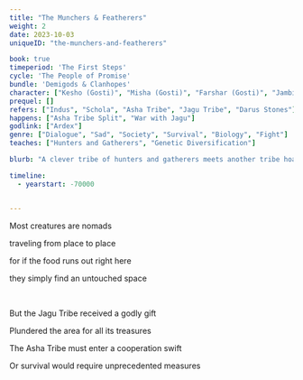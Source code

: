 ```yaml
---
title: "The Munchers & Featherers"
weight: 2
date: 2023-10-03
uniqueID: "the-munchers-and-featherers"

book: true
timeperiod: 'The First Steps'
cycle: 'The People of Promise'
bundle: 'Demigods & Clanhopes'
character: ["Kesho (Gosti)", "Misha (Gosti)", "Farshar (Gosti)", "Jambir (Gosti)", "Jagu (Jaguar)", "Ardex"]
prequel: []
refers: ["Indus", "Schola", "Asha Tribe", "Jagu Tribe", "Darus Stones"]
happens: ["Asha Tribe Split", "War with Jagu"]
godlink: ["Ardex"]
genre: ["Dialogue", "Sad", "Society", "Survival", "Biology", "Fight"]
teaches: ["Hunters and Gatherers", "Genetic Diversification"]

blurb: "A clever tribe of hunters and gatherers meets another tribe hoarding all available food in the area. Unsure if they can trust each other, their cultural differences soon lead to unpredictable consequences."

timeline:
  - yearstart: -70000


---
```


Most creatures are nomads

traveling from place to place

for if the food runs out right here

they simply find an untouched space

&nbsp;

But the Jagu Tribe received a godly gift

Plundered the area for all its treasures

The Asha Tribe must enter a cooperation swift

Or survival would require unprecedented measures